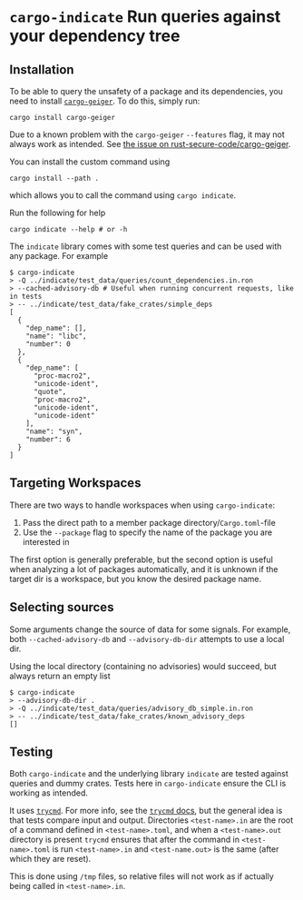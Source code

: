 # `cargo-indicate` Run queries against your dependency tree


## Installation

To be able to query the unsafety of a package and its dependencies, you need to
install [`cargo-geiger`](https://github.com/rust-secure-code/cargo-geiger).
To do this, simply run:

```ignore
cargo install cargo-geiger
```

Due to a known problem with the `cargo-geiger` `--features` flag, it may not
always work as intended. See 
[the issue on rust-secure-code/cargo-geiger](https://github.com/rust-secure-code/cargo-geiger/issues/379).

You can install the custom command using

```ignore
cargo install --path .
```

which allows you to call the command using `cargo indicate`.

Run the following for help

```ignore
cargo indicate --help # or -h
```

The `indicate` library comes with some test queries and can be used with any
package. For example

```console
$ cargo-indicate 
> -Q ../indicate/test_data/queries/count_dependencies.in.ron
> --cached-advisory-db # Useful when running concurrent requests, like in tests
> -- ../indicate/test_data/fake_crates/simple_deps
[
  {
    "dep_name": [],
    "name": "libc",
    "number": 0
  },
  {
    "dep_name": [
      "proc-macro2",
      "unicode-ident",
      "quote",
      "proc-macro2",
      "unicode-ident",
      "unicode-ident"
    ],
    "name": "syn",
    "number": 6
  }
]
```

## Targeting Workspaces

There are two ways to handle workspaces when using `cargo-indicate`:

1. Pass the direct path to a member package directory/`Cargo.toml`-file
2. Use the `--package` flag to specify the name of the package you are
   interested in

The first option is generally preferable, but the second option is useful when
analyzing a lot of packages automatically, and it is unknown if the target dir
is a workspace, but you know the desired package name.

## Selecting sources

Some arguments change the source of data for some signals. For example,
both `--cached-advisory-db` and `--advisory-db-dir` attempts to use a local dir.

Using the local directory (containing no advisories) would succeed, but always
return an empty list

```console
$ cargo-indicate
> --advisory-db-dir .
> -Q ../indicate/test_data/queries/advisory_db_simple.in.ron
> -- ../indicate/test_data/fake_crates/known_advisory_deps
[]
```

## Testing

Both `cargo-indicate` and the underlying library `indicate` are tested against
queries and dummy crates. Tests here in `cargo-indicate` ensure the CLI is
working as intended.

It uses [`trycmd`](https://crates.io/crates/trycmd). For more info, see the
[`trycmd` docs](https://docs.rs/trycmd), but the general idea is that tests
compare input and output. Directories `<test-name>.in` are the root of a command
defined in `<test-name>.toml`, and when a `<test-name>.out` directory is present
`trycmd` ensures that after the command in `<test-name>.toml` is run
`<test-name>.in` and `<test-name.out>` is the same (after which they are reset).

This is done using `/tmp` files, so relative files will not work as if actually
being called in `<test-name>.in`.